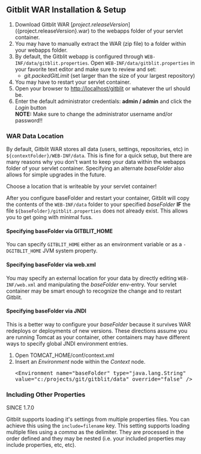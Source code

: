 ## Gitblit WAR Installation & Setup

1. Download Gitblit WAR [${project.releaseVersion}](%GCURL%gitblit-${project.releaseVersion}.war) to the webapps folder of your servlet container.  
2. You may have to manually extract the WAR (zip file) to a folder within your webapps folder.
3. By default, the Gitblit webapp is configured through `WEB-INF/data/gitblit.properties`.
Open `WEB-INF/data/gitblit.properties` in your favorite text editor and make sure to review and set:
    - *git.packedGitLimit* (set larger than the size of your largest repository)
4. You may have to restart your servlet container. 
5. Open your browser to <http://localhost/gitblit> or whatever the url should be.
6. Enter the default administrator credentials: **admin / admin** and click the *Login* button  
    **NOTE:** Make sure to change the administrator username and/or password!! 

### WAR Data Location
By default, Gitblit WAR stores all data (users, settings, repositories, etc) in `${contextFolder}/WEB-INF/data`.  This is fine for a quick setup, but there are many reasons why you don't want to keep your data within the webapps folder of your servlet container.  Specifying an alternate *baseFolder* also allows for simple upgrades in the future.

Choose a location that is writeable by your servlet container!

After you configure baseFolder and restart your container, Gitblit will copy the contents of the `WEB-INF/data` folder to your specified *baseFolder* **IF** the file `${baseFolder}/gitblit.properties` does not already exist.  This allows you to get going with minimal fuss.

#### Specifying baseFolder via GITBLIT_HOME

You can specify `GITBLIT_HOME` either as an environment variable or as a `-DGITBLIT_HOME` JVM system property.

#### Specifying baseFolder via web.xml

You may specify an external location for your data by directly editing `WEB-INF/web.xml` and manipulating the *baseFolder* env-entry.  Your servlet container may be smart enough to recognize the change and to restart Gitblit.

#### Specifying baseFolder via JNDI

This is a better way to configure your *baseFolder* because it survives WAR redeploys or deployments of new versions.  These directions assume you are running Tomcat as your container, other containers may have different ways to specify global JNDI environment entries.

1. Open TOMCAT_HOME/conf/context.xml
2. Insert an *Environment* node within the *Context* node.<pre>&lt;Environment name="baseFolder" type="java.lang.String" value="c:/projects/git/gitblit/data" override="false" /&gt;</pre>

### Including Other Properties
SINCE 1.7.0

Gitblit supports loading it's settings from multiple properties files.  You can achieve this using the `include=filename` key.  This setting supports loading multiple files using a *comma* as the delimiter.  They are processed in the order defined and they may be nested (i.e. your included properties may include properties, etc, etc).
